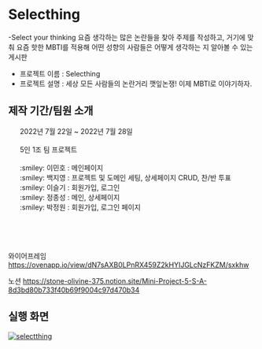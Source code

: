 # Selecthing
-Select your thinking
요즘 생각하는 많은 논란들을 찾아 주제를 작성하고, 거기에 맞춰 요즘 핫한 MBTI를 적용해 어떤 성향의 사람들은 어떻게 생각하는 지 알아볼 수 있는 게시판

- 프로젝트 이름 : Selecthing
- 프로젝트 설명 : 세상 모든 사람들의 논란거리 깻잎논쟁! 이제 MBTI로 이야기하자.


<h2>제작 기간/팀원 소개</h2>
<ul style="list-style: none;">
  <li>2022년 7월 22일 ~ 2022년 7월 28일</li>
  <br>
  <li>5인 1조 팀 프로젝트</li>
    <br>:smiley: 이민호 : 메인페이지
    <br>:smiley: 백지영 : 프로젝트 및 도메인 세팅, 상세페이지 CRUD, 찬/반 투표
    <br>:smiley: 이슬기 : 회원가입, 로그인
    <br>:smiley: 정종성 : 메인, 상세페이지
    <br>:smiley: 박정원 : 회원가입, 로그인 페이지
 
</ul>
<br>
<br>

  
<br>


와이어프레임
https://ovenapp.io/view/dN7sAXB0LPnRX459Z2kHYIJGLcNzFKZM/sxkhw


노션
https://stone-olivine-375.notion.site/Mini-Project-5-S-A-8d3bd80b733f40b69f9004c97d470b34

<!-- [API](https://www.notion.so/2e99a7505bee49fc8478c6318542d0ea) -->


<h2>실행 화면</h2>



[![selectthing](https://user-images.githubusercontent.com/97043760/188316668-cefa9c12-3d93-41f5-8661-4b753e332065.JPG)](https://youtu.be/sxLikOiE2X0&t=104s)
